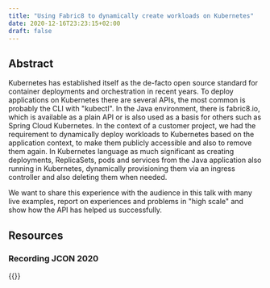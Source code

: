 ```yaml
---
title: "Using Fabric8 to dynamically create workloads on Kubernetes"
date: 2020-12-16T23:23:15+02:00
draft: false
---
```


## Abstract

Kubernetes has established itself as the de-facto open source standard for container deployments and orchestration in recent years. To deploy applications on Kubernetes there are several APIs, the most common is probably the CLI with "kubectl". In the Java environment, there is fabric8.io, which is available as a plain API or is also used as a basis for others such as Spring Cloud Kubernetes. In the context of a customer project, we had the requirement to dynamically deploy workloads to Kubernetes based on the application context, to make them publicly accessible and also to remove them again. In Kubernetes language as much significant as creating deployments, ReplicaSets, pods and services from the Java application also running in Kubernetes, dynamically provisioning them via an ingress controller and also deleting them when needed.

We want to share this experience with the audience in this talk with many live examples, report on experiences and problems in "high scale" and show how the API has helped us successfully.

## Resources

### Recording JCON 2020

{{<youtube LyWBqFtb2io>}}